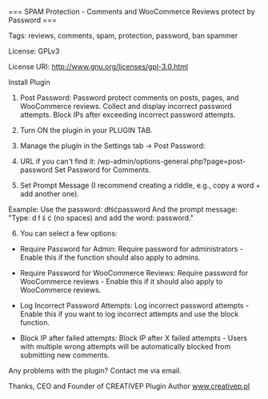=== SPAM Protection - Comments and WooCommerce Reviews protect by Password ===

Tags:  reviews, comments, spam, protection, password, ban spammer

License: GPLv3

License URI: http://www.gnu.org/licenses/gpl-3.0.html

Install Plugin

1. Post Password: Password protect comments on posts, pages, and WooCommerce reviews. Collect and display incorrect password attempts. Block IPs after exceeding incorrect password attempts.

2. Turn ON the plugin in your PLUGIN TAB.

3. Manage the plugin in the Settings tab -> Post Password:

4. URL if you can't find it: /wp-admin/options-general.php?page=post-password
Set Password for Comments.

5. Set Prompt Message (I recommend creating a riddle, e.g., copy a word + add another one).

Example: Use the password: dłśćpassword
And the prompt message: "Type: d ł ś ć (no spaces) and add the word: password."

6. You can select a few options:

- Require Password for Admin: Require password for administrators - Enable this if the function should also apply to admins.

- Require Password for WooCommerce Reviews: Require password for WooCommerce reviews - Enable this if it should also apply to WooCommerce reviews.

- Log Incorrect Password Attempts: Log incorrect password attempts - Enable this if you want to log incorrect attempts and use the block function.

- Block IP after failed attempts: Block IP after X failed attempts - Users with multiple wrong attempts will be automatically blocked from submitting new comments.


Any problems with the plugin? Contact me via email.

Thanks,
CEO and Founder of CREATIVEP
Plugin Author
www.creativep.pl
